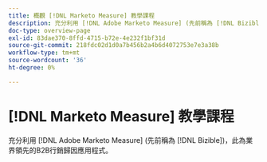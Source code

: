 ```yaml
---
title: 概觀 [!DNL Marketo Measure] 教學課程
description: 充分利用 [!DNL Adobe Marketo Measure] (先前稱為 [!DNL Bizible])，此為業界領先的B2B行銷歸因應用程式。
doc-type: overview-page
exl-id: 83dae370-8ffd-4715-b72e-4e232f1bf31d
source-git-commit: 218fdc02d1d0a7b456b2a4b6d4072753e7e3a38b
workflow-type: tm+mt
source-wordcount: '36'
ht-degree: 0%

---
```


# [!DNL Marketo Measure] 教學課程

充分利用 [!DNL Adobe Marketo Measure] (先前稱為 [!DNL Bizible])，此為業界領先的B2B行銷歸因應用程式。

<div id="recs-overview-body-1"></div>
<div id="recs-overview-body-2"></div>
<div id="recs-overview-body-3"></div>
<div id="recs-overview-body-4"></div>
<div id="recs-overview-body-5"></div>
<div id="recs-overview-body-6"></div>